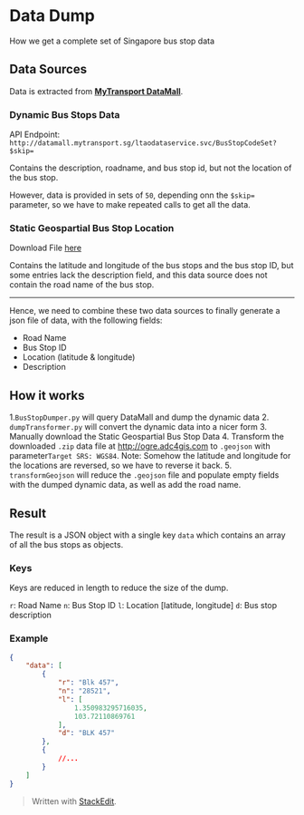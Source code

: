 # Data Dump

How we get a complete set of Singapore bus stop data

## Data Sources

Data is extracted from **[MyTransport DataMall](http://www.mytransport.sg/content/mytransport/home/dataMall.html)**.

### Dynamic Bus Stops Data

API Endpoint: `http://datamall.mytransport.sg/ltaodataservice.svc/BusStopCodeSet?$skip=`

Contains the description, roadname, and bus stop id, but not the location of the bus stop.

However, data is provided in sets of `50`, depending onn the `$skip=` parameter, so we have to make repeated calls to get all the data.

### Static Geospartial Bus Stop Location

Download File [here](http://www.mytransport.sg/content/dam/mytransport/DataMall_StaticData/Geospatial/BusStops.zip)

Contains the latitude and longitude of the bus stops and the bus stop ID, but some entries lack the description field, and this data source does not contain the road name of the bus stop.

--------------
Hence, we need to combine these two data sources to finally generate a json file of data, with the following fields:

- Road Name
- Bus Stop ID
- Location (latitude & longitude)
- Description

## How it works


1.`BusStopDumper.py` will query DataMall and dump the dynamic data
2. `dumpTransformer.py` will convert the dynamic data into a nicer form
3. Manually download the Static Geospartial Bus Stop Data
4. Transform the downloaded `.zip` data file at http://ogre.adc4gis.com to `.geojson` with parameter`Target SRS: WGS84`. Note: Somehow the latitude and longitude for the locations are reversed, so we have to reverse it back.
5. `transformGeojson` will reduce the `.geojson` file and populate empty fields with the dumped dynamic data, as well as add the road name.

## Result 
The result is a JSON object with a single key `data` which contains an array of all the bus stops as objects.

### Keys

Keys are reduced in length to reduce the size of the dump.

`r`: Road Name
`n`: Bus Stop ID
`l`: Location [latitude, longitude]
`d`: Bus stop description

### Example

```json
{
	"data": [
		{
			"r": "Blk 457",
			"n": "28521",
			"l": [
				1.350983295716035,
				103.72110869761
			],
			"d": "BLK 457"
		},
		{
			//...
		}
	]
}
```

> Written with [StackEdit](https://stackedit.io/).